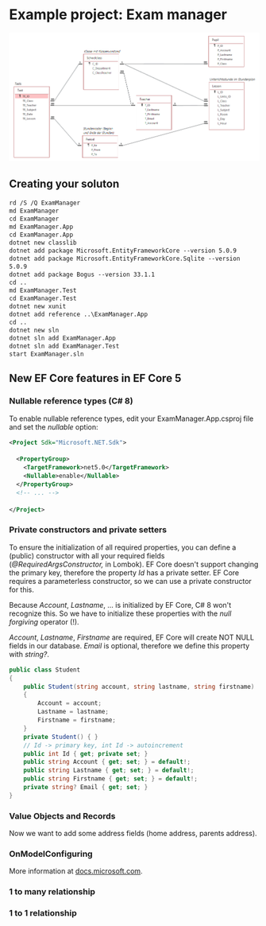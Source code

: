 # Example project: Exam manager

![](er_diagram.png)

## Creating your soluton

```text
rd /S /Q ExamManager
md ExamManager
cd ExamManager
md ExamManager.App
cd ExamManager.App
dotnet new classlib
dotnet add package Microsoft.EntityFrameworkCore --version 5.0.9
dotnet add package Microsoft.EntityFrameworkCore.Sqlite --version 5.0.9
dotnet add package Bogus --version 33.1.1
cd ..
md ExamManager.Test
cd ExamManager.Test
dotnet new xunit
dotnet add reference ..\ExamManager.App
cd ..
dotnet new sln
dotnet sln add ExamManager.App
dotnet sln add ExamManager.Test
start ExamManager.sln
```

## New EF Core features in EF Core 5

### Nullable reference types (C# 8)
To enable nullable reference types, edit your ExamManager.App.csproj file
and set the *nullable* option:

```xml
<Project Sdk="Microsoft.NET.Sdk">

  <PropertyGroup>
    <TargetFramework>net5.0</TargetFramework>
    <Nullable>enable</Nullable>
  </PropertyGroup>
  <!-- ... -->

</Project>
```

### Private constructors and private setters

To ensure the initialization of all required properties, you can define a
(public) constructor with all your required fields (*@RequiredArgsConstructor,* in Lombok).
EF Core doesn't support changing the primary key, therefore the property *Id*
has a private setter. EF Core requires a parameterless constructor, so we can
use a private constructor for this.

Because *Account*, *Lastname*, ... is initialized by EF Core,
C# 8 won't recognize this. So we have to initialize these properties with the
*null forgiving* operator (!).

*Account*, *Lastname*, *Firstname* are required, EF Core will create NOT NULL
fields in our database. *Email* is optional, therefore we define this property
with *string?*. 

```c#
public class Student
{
    public Student(string account, string lastname, string firstname)
    {
        Account = account;
        Lastname = lastname;
        Firstname = firstname;
    }
    private Student() { }
    // Id -> primary key, int Id -> autoincrement
    public int Id { get; private set; }
    public string Account { get; set; } = default!;
    public string Lastname { get; set; } = default!;
    public string Firstname { get; set; } = default!;
    private string? Email { get; set; }
}
```

### Value Objects and Records

Now we want to add some address fields (home address, parents address).

### OnModelConfiguring

More information at [docs.microsoft.com](https://docs.microsoft.com/en-us/ef/core/modeling/).

### 1 to many relationship

### 1 to 1 relationship


